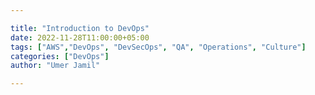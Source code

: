 ```yaml
---

title: "Introduction to DevOps"
date: 2022-11-28T11:00:00+05:00
tags: ["AWS","DevOps", "DevSecOps", "QA", "Operations", "Culture"]
categories: ["DevOps"]
author: "Umer Jamil"

---
```


